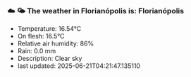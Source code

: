 ### ☁️ 🌤️  The weather in Florianópolis is: Florianópolis

- Temperature: 16.54°C
- On flesh: 16.5°C
- Relative air humidity: 86%
- Rain: 0.0 mm
- Description: Clear sky
- last updated: 2025-06-21T04:21:47.135110
